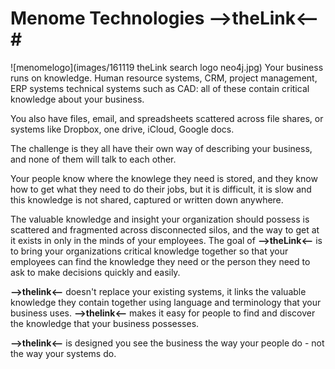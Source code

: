
# Menome Technologies -->theLink<--#
![menomelogo](images/161119 theLink search logo neo4j.jpg)
Your business runs on knowledge. Human resource systems, CRM, project management, ERP systems technical systems such as CAD: all of these contain critical knowledge about your business.

You also have files, email, and spreadsheets scattered across file shares, or systems like Dropbox, one drive, iCloud, Google docs.

The challenge is they all have their own way of describing your business, and none of them will talk to each other.

Your people know where the knowlege they need is stored, and they know how to get what they need to do their jobs, but it is difficult, it is slow and this knowledge is not shared, captured or written down anywhere.

The valuable knowledge and insight your organization should possess is scattered and fragmented across disconnected silos, and the way to get at it exists in only in the minds of your employees. The goal of **-->theLink<--** is to bring your organizations critical knowledge together so that your employees can find the knowledge they need or the person they need to ask to make decisions quickly and easily. 

**-->thelink<--** doesn't replace your existing systems, it links the valuable knowledge they contain together using language and terminology that your business uses. **-->thelink<--** makes it easy for people to find and discover the knowledge that your business possesses. 

**-->thelink<--** is designed you see the business the way your people do - not the way your systems do.
 



